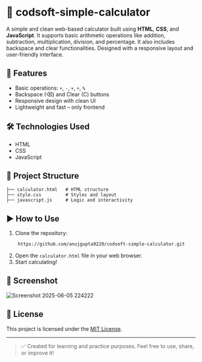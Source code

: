 # 🔢 codsoft-simple-calculator

A simple and clean web-based calculator built using **HTML**, **CSS**, and **JavaScript**. It supports basic arithmetic operations like addition, subtraction, multiplication, division, and percentage. It also includes backspace and clear functionalities. Designed with a responsive layout and user-friendly interface.

## 🚀 Features

- Basic operations: `+`, `-`, `×`, `÷`, `%`
- Backspace (⌫) and Clear (C) buttons
- Responsive design with clean UI
- Lightweight and fast – only frontend

## 🛠 Technologies Used

- HTML
- CSS
- JavaScript

## 📁 Project Structure

```
├── calculator.html   # HTML structure
├── style.css         # Styles and layout
├── javascript.js     # Logic and interactivity
```

## ▶️ How to Use

1. Clone the repository:
   ```bash
    https://github.com/anujgupta9220/codsoft-simple-calculator.git
   ```
2. Open the `calculator.html` file in your web browser.
3. Start calculating!

## 📸 Screenshot

![Screenshot 2025-06-05 224222](https://github.com/user-attachments/assets/1caa0dcc-3a27-4d0e-bacd-b6a708d5affd)


## 📃 License

This project is licensed under the [MIT License](LICENSE).

---

> ✅ Created for learning and practice purposes. Feel free to use, share, or improve it!
